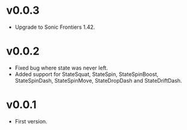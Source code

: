 # v0.0.3
* Upgrade to Sonic Frontiers 1.42.

# v0.0.2
* Fixed bug where state was never left.
* Added support for StateSquat, StateSpin, StateSpinBoost, StateSpinDash, StateSpinMove, StateDropDash and StateDriftDash.

# v0.0.1
* First version.
